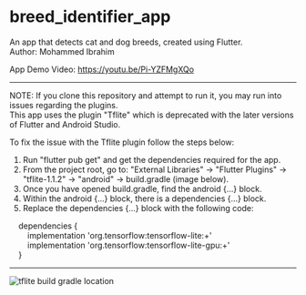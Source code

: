 # breed_identifier_app
An app that detects cat and dog breeds, created using Flutter.  
Author: Mohammed Ibrahim

App Demo Video: https://youtu.be/Pi-YZFMgXQo

***
NOTE: If you clone this repository and attempt to run it, you may run into issues regarding the plugins.  
This app uses the plugin "Tflite" which is deprecated with the later versions of Flutter and Android Studio.

To fix the issue with the Tflite plugin follow the steps below:
1. Run "flutter pub get" and get the dependencies required for the app.
2. From the project root, go to: "External Libraries" → "Flutter Plugins" → "tflite-1.1.2" → "android" → build.gradle (image below).
3. Once you have opened build.gradle, find the android {...} block.
4. Within the android {...} block, there is a dependencies {...} block.
5. Replace the dependencies {...} block with the following code:

    dependencies {  
        implementation 'org.tensorflow:tensorflow-lite:+'  
        implementation 'org.tensorflow:tensorflow-lite-gpu:+'  
    }
***

![tflite build gradle location](https://user-images.githubusercontent.com/44937151/213306152-6d997c51-f49a-429b-87f5-c8c152c6800f.jpg)
